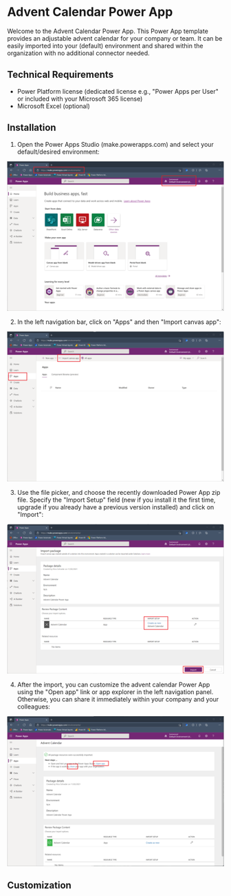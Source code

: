 # Advent Calendar Power App
Welcome to the Advent Calendar Power App. This Power App template provides an adjustable advent calendar for your company or team. It can be easily imported into your (default) environment and shared within the organization with no additional connector needed.

## Technical Requirements
* Power Platform license (dedicated license e.g., "Power Apps per User" or included with your Microsoft 365 license)
* Microsoft Excel (optional)

## Installation
1. Open the Power Apps Studio (make.powerapps.com) and select your default/desired environment:

![Power Apps Studio](/Readme/Installation/Installation%20Step%201.png)

2. In the left navigation bar, click on "Apps" and then "Import canvas app":

![Power Apps Studio](/Readme/Installation/Installation%20Step%202.png)

3. Use the file picker, and choose the recently downloaded Power App zip file. Specify the "Import Setup" field (new if you install it the first time, upgrade if you already have a previous version installed) and click on "Import":

![Power Apps Studio](/Readme/Installation/Installation%20Step%203.png)

4. After the import, you can customize the advent calendar Power App using the "Open app" link or app explorer in the left navigation panel. Otherwise, you can share it immediately within your company and your colleagues:

![Power Apps Studio](/Readme/Installation/Installation%20Step%204.png)

## Customization
